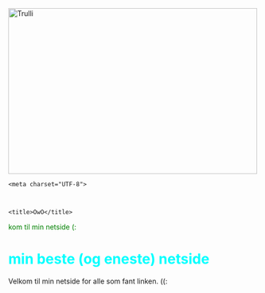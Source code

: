 <!DOCTYPE html>
<html>
<head>
    <img src="http://techstory.in/wp-content/uploads/2016/06/elon-musk-iron-man.jpg" alt="Trulli" width="500" height="333">
    
    
    
    <meta charset="UTF-8">
    
    
    
    <title>OwO</title>
<style>
a:link {
  color: green;
  background-color: transparent;
  text-decoration: none;
}
a:visited {
  color: brown;
  background-color: transparent;
  text-decoration: none;
}
a:hover {
  color: red;
  background-color: transparent;
  text-decoration: underline;
}
a:active {
  color: yellow;
  background-color: transparent;
  text-decoration: underline;
}
</head>


<Body>


<style>

body {background-color: #b30000;}

h1   {color: aqua;}

p    {color: aqua;}
</style>
<p><a href="https://burntur.github.io/hppg-my-ass/">kom til min netside (:</a></p>
<h1>min beste (og eneste) netside</h1>
Velkom til min netside for alle som fant linken. ((:
      <p></p>
          
         
             
            
            
    
              
         
              
          
          
          
   
     
   
      
</Body>
</html>
